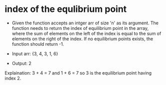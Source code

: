 # index of the equlibrium point

- Given the function accepts an intger arr of size 'n' as its argument. The function needs to return the index of equilibrium point in the array, where the sum of elements on the left of the index is equal to the sum of elements on the right of the index. If no equilibrium points exists, the function should return -1.

- Input arr: {3, 4, 3, 1, 6}
- Output: 2

Explaination: 3 + 4 = 7 and 1 + 6 = 7 so 3 is the equilibrium point having index 2.

